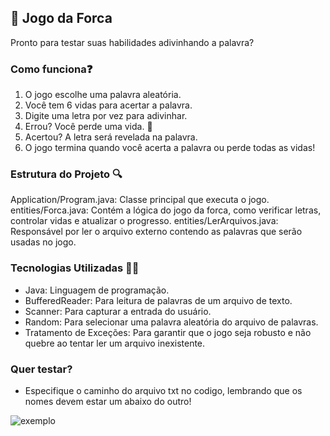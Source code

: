 ## 🩻 Jogo da Forca
Pronto para testar suas habilidades adivinhando a palavra?

### Como funciona❓

1. O jogo escolhe uma palavra aleatória.
2. Você tem 6 vidas para acertar a palavra.
3. Digite uma letra por vez para adivinhar.
4. Errou? Você perde uma vida. 😬
5. Acertou? A letra será revelada na palavra.
6. O jogo termina quando você acerta a palavra ou perde todas as vidas!

### Estrutura do Projeto 🔍

Application/Program.java: Classe principal que executa o jogo.
entities/Forca.java: Contém a lógica do jogo da forca, como verificar letras, controlar vidas e atualizar o progresso.
entities/LerArquivos.java: Responsável por ler o arquivo externo contendo as palavras que serão usadas no jogo.

### Tecnologias Utilizadas 🧑‍💻

* Java: Linguagem de programação.
* BufferedReader: Para leitura de palavras de um arquivo de texto.
* Scanner: Para capturar a entrada do usuário.
* Random: Para selecionar uma palavra aleatória do arquivo de palavras.
* Tratamento de Exceções: Para garantir que o jogo seja robusto e não quebre ao tentar ler um arquivo inexistente.

### Quer testar?

* Especifique o caminho do arquivo txt no codigo, lembrando que os nomes devem estar um abaixo do outro!



![exemplo](https://github.com/user-attachments/assets/3c3338c9-16c1-44c2-8028-6ff6b6075377)
